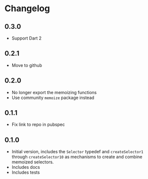 # Changelog

## 0.3.0

- Support Dart 2

## 0.2.1

- Move to github

## 0.2.0

- No longer export the memoizing functions
- Use community `memoize` package instead

## 0.1.1

- Fix link to repo in pubspec

## 0.1.0

- Initial version, includes the `Selector` typedef and `createSelector1` through `createSelector10` as mechanisms to create and combine memoized selectors. 
- Includes docs
- Includes tests

